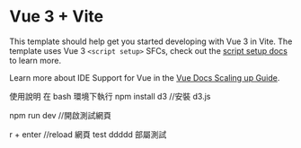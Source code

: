 # Vue 3 + Vite

This template should help get you started developing with Vue 3 in Vite. The template uses Vue 3 `<script setup>` SFCs, check out the [script setup docs](https://v3.vuejs.org/api/sfc-script-setup.html#sfc-script-setup) to learn more.

Learn more about IDE Support for Vue in the [Vue Docs Scaling up Guide](https://vuejs.org/guide/scaling-up/tooling.html#ide-support).

使用說明 在 bash 環境下執行
npm install d3 //安裝 d3.js

npm run dev //開啟測試網頁

r + enter //reload 網頁
test ddddd
部屬測試
